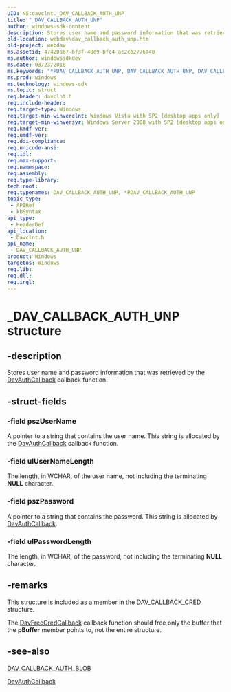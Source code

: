 ```yaml
---
UID: NS:davclnt._DAV_CALLBACK_AUTH_UNP
title: "_DAV_CALLBACK_AUTH_UNP"
author: windows-sdk-content
description: Stores user name and password information that was retrieved by the DavAuthCallback callback function.
old-location: webdav\dav_callback_auth_unp.htm
old-project: webdav
ms.assetid: 47420a67-bf3f-40d9-bfc4-ac2cb2776a40
ms.author: windowssdkdev
ms.date: 03/23/2018
ms.keywords: "*PDAV_CALLBACK_AUTH_UNP, DAV_CALLBACK_AUTH_UNP, DAV_CALLBACK_AUTH_UNP structure [WebDAV], PDAV_CALLBACK_AUTH_UNP, PDAV_CALLBACK_AUTH_UNP structure pointer [WebDAV], _DAV_CALLBACK_AUTH_UNP, davclnt/DAV_CALLBACK_AUTH_UNP, davclnt/PDAV_CALLBACK_AUTH_UNP, webdav.dav_callback_auth_unp"
ms.prod: windows
ms.technology: windows-sdk
ms.topic: struct
req.header: davclnt.h
req.include-header: 
req.target-type: Windows
req.target-min-winverclnt: Windows Vista with SP2 [desktop apps only]
req.target-min-winversvr: Windows Server 2008 with SP2 [desktop apps only]
req.kmdf-ver: 
req.umdf-ver: 
req.ddi-compliance: 
req.unicode-ansi: 
req.idl: 
req.max-support: 
req.namespace: 
req.assembly: 
req.type-library: 
tech.root: 
req.typenames: DAV_CALLBACK_AUTH_UNP, *PDAV_CALLBACK_AUTH_UNP
topic_type:
 - APIRef
 - kbSyntax
api_type:
 - HeaderDef
api_location:
 - Davclnt.h
api_name:
 - DAV_CALLBACK_AUTH_UNP
product: Windows
targetos: Windows
req.lib: 
req.dll: 
req.irql: 
---
```


# _DAV_CALLBACK_AUTH_UNP structure


## -description


Stores user name and password information that was retrieved by the <a href="https://msdn.microsoft.com/6ac191ac-e63f-431f-893b-92c69320db58">DavAuthCallback</a> callback function.


## -struct-fields




### -field pszUserName

A pointer to a string that contains the user name. This string is allocated by the <a href="https://msdn.microsoft.com/6ac191ac-e63f-431f-893b-92c69320db58">DavAuthCallback</a> callback function.


### -field ulUserNameLength

The length, in WCHAR, of the user name, not including the terminating <b>NULL</b> character.


### -field pszPassword

A pointer to a string that contains the password. This string is allocated by <a href="https://msdn.microsoft.com/6ac191ac-e63f-431f-893b-92c69320db58">DavAuthCallback</a>.


### -field ulPasswordLength

The length, in WCHAR, of the password, not including the terminating <b>NULL</b> character.


## -remarks



This structure is included as a member in the <a href="https://msdn.microsoft.com/5414d7b5-b506-4d0a-a4b8-89ab7878d674">DAV_CALLBACK_CRED</a> structure.

The <a href="https://msdn.microsoft.com/96bacda5-8f24-4119-b0ae-82ff8aff54b4">DavFreeCredCallback</a> callback function should free only the buffer that the <b>pBuffer</b> member points to, not the entire structure.




## -see-also




<a href="https://msdn.microsoft.com/59976cb0-ed68-4db0-b8f8-cfe5e778916b">DAV_CALLBACK_AUTH_BLOB</a>



<a href="https://msdn.microsoft.com/6ac191ac-e63f-431f-893b-92c69320db58">DavAuthCallback</a>
 

 

